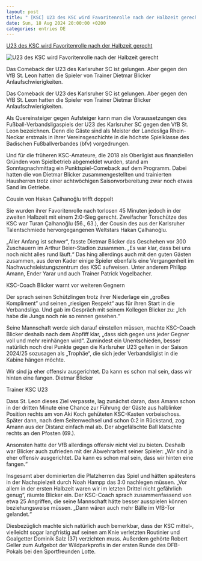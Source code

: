 ```yaml
---
layout: post
title: " [KSC] U23 des KSC wird Favoritenrolle nach der Halbzeit gerecht"
date: Sun, 18 Aug 2024 20:00:00 +0200
categories: entries DE
---
```

[U23 des KSC wird Favoritenrolle nach der Halbzeit gerecht](https://bnn.de/sport/ksc/u23-des-ksc-wird-favoritenrolle-nach-der-halbzeit-gerecht)

![U23 des KSC wird Favoritenrolle nach der Halbzeit gerecht](https://static.bnn.de/sport/ksc/KSC_U23_-_VfB_St_Leon_Aug-18-2024-04.jpg-9ux8ug/alternates/LANDSCAPE_13x7_BASE/KSC_U23_-_VfB_St_Leon_Aug-18-2024-04.jpg)

Das Comeback der U23 des Karlsruher SC ist gelungen. Aber gegen den VfB St. Leon hatten die Spieler von Trainer Dietmar Blicker Anlaufschwierigkeiten.

Das Comeback der U23 des Karlsruher SC ist gelungen. Aber gegen den VfB St. Leon hatten die Spieler von Trainer Dietmar Blicker Anlaufschwierigkeiten.

Als Quereinsteiger gegen Aufsteiger kann man die Voraussetzungen des Fußball-Verbandsligaspiels der U23 des Karlsruher SC gegen den VfB St. Leon bezeichnen. Denn die Gäste sind als Meister der Landesliga Rhein-Neckar erstmals in ihrer Vereinsgeschichte in die höchste Spielklasse des Badischen Fußballverbandes (bfv) vorgedrungen.

Und für die früheren KSC-Amateure, die 2018 als Oberligist aus finanziellen Gründen vom Spielbetrieb abgemeldet wurden, stand am Sonntagnachmittag ein Punktspiel-Comeback auf dem Programm. Dabei hatten die von Dietmar Blicker zusammengestellten und trainierten Hausherren trotz einer achtwöchigen Saisonvorbereitung zwar noch etwas Sand im Getriebe.

Cousin von Hakan Çalhanoğlu trifft doppelt

Sie wurden ihrer Favoritenrolle nach torlosen 45 Minuten jedoch in der zweiten Halbzeit mit einem 2:0-Sieg gerecht. Zweifacher Torschütze des KSC war Turan Çalhanoğlu (56., 63.), der Cousin des aus der Karlsruher Talentschmiede hervorgegangenen Weltstars Hakan Çalhanoğlu.

„Aller Anfang ist schwer“, fasste Dietmar Blicker das Geschehen vor 300 Zuschauern im Arthur Beier-Stadion zusammen. „Es war klar, dass bei uns noch nicht alles rund läuft.“ Das hing allerdings auch mit den guten Gästen zusammen, aus deren Kader einige Spieler ebenfalls eine Vergangenheit im Nachwuchsleistungszentrum des KSC aufweisen. Unter anderem Philipp Amann, Ender Yarar und auch Trainer Patrick Vogelbacher.

KSC-Coach Blicker warnt vor weiteren Gegnern

Der sprach seinen Schützlingen trotz ihrer Niederlage ein „großes Kompliment“ und seinen „riesigen Respekt“ aus für ihren Start in die Verbandsliga. Und gab im Gespräch mit seinem Kollegen Blicker zu: „Ich habe die Jungs noch nie so rennen gesehen.“

Seine Mannschaft werde sich darauf einstellen müssen, machte KSC-Coach Blicker deshalb nach dem Abpfiff klar, „dass sich gegen uns jeder Gegner voll und mehr reinhängen wird“. Zumindest ein Unentschieden, besser natürlich noch drei Punkte gegen die Karlsruher U23 gelten in der Saison 2024/25 sozusagen als „Trophäe“, die sich jeder Verbandsligist in die Kabine hängen möchte.

Wir sind ja eher offensiv ausgerichtet. Da kann es schon mal sein, dass wir hinten eine fangen. Dietmar Blicker

Trainer KSC U23

Dass St. Leon dieses Ziel verpasste, lag zunächst daran, dass Amann schon in der dritten Minute eine Chance zur Führung der Gäste aus halblinker Position rechts am von Aki Koch gehüteten KSC-Kasten vorbeischoss. Später dann, nach dem Seitenwechsel und schon 0:2 in Rückstand, zog Amann aus der Distanz einfach mal ab. Der abgefälschte Ball klatschte rechts an den Pfosten (69.).

Ansonsten hatte der VfB allerdings offensiv nicht viel zu bieten. Deshalb war Blicker auch zufrieden mit der Abwehrarbeit seiner Spieler: „Wir sind ja eher offensiv ausgerichtet. Da kann es schon mal sein, dass wir hinten eine fangen.“

Insgesamt aber dominierten die Platzherren das Spiel und hätten spätestens in der Nachspielzeit durch Noah Hampp das 3:0 nachlegen müssen. „Vor allem in der ersten Halbzeit waren wir im letzten Drittel nicht gefährlich genug“, räumte Blicker ein. Der KSC-Coach sprach zusammenfassend von etwa 25 Angriffen, die seine Mannschaft hätte besser ausspielen können beziehungsweise müssen. „Dann wären auch mehr Bälle im VfB-Tor gelandet.“

Diesbezüglich machte sich natürlich auch bemerkbar, dass der KSC mittel-, vielleicht sogar langfristig auf seinen am Knie verletzten Routinier und Goalgetter Dominik Salz (37) verzichten muss. Außerdem gehörte Robert Geller zum Aufgebot der Wildparkprofis in der ersten Runde des DFB-Pokals bei den Sportfreunden Lotte.

